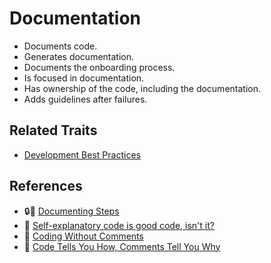 # Documentation

* Documents code.
* Generates documentation.
* Documents the onboarding process.
* Is focused in documentation.
* Has ownership of the code, including the documentation.
* Adds guidelines after failures.

## Related Traits

* [Development Best Practices](/best-practices.md)

## References

* :lock::memo: [Documenting Steps](https://docs.google.com/document/d/1PIhxgbyeMtGX_x0z2TgyrsF41KIUjJelcGHLdk9d95g/edit)
* :memo: [Self-explanatory code is good code, isn't it?](https://www.futurice.com/blog/self-explanatory-code/)
* :memo: [Coding Without Comments](https://blog.codinghorror.com/coding-without-comments/)
* :memo: [Code Tells You How, Comments Tell You Why](https://blog.codinghorror.com/code-tells-you-how-comments-tell-you-why/)
